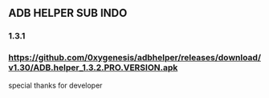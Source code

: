 ## ADB HELPER SUB INDO
### 1.3.1
### https://github.com/0xygenesis/adbhelper/releases/download/v1.30/ADB.helper_1.3.2.PRO.VERSION.apk

special thanks for developer
